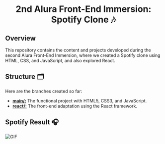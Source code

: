 <h1 align="center">
    <a>2nd Alura Front-End Immersion: Spotify Clone 🎶</a>
</h1>

## Overview 

This repository contains the content and projects developed during the second Alura Front-End Immersion, where we created a Spotify clone using HTML, CSS, and JavaScript, and also explored React.

## Structure 🗂️

Here are the branches created so far:

- [__main/:__](https://github.com/annielymariah/spotify-Alura.git) The functional project with HTML5, CSS3, and JavaScript.
- [__react/:__](https://github.com/annielymariah/web_course/tree/css) The front-end adaptation using the React framework.

## Spotify Result 🎧 

![GIF](result.gif)